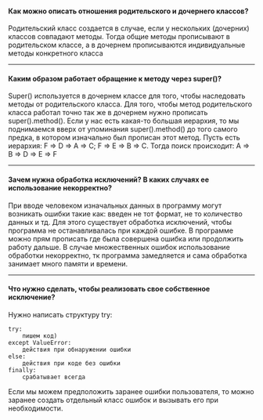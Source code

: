 #### Как можно описать отношения родительского и дочернего классов?
Родительский класс создается в случае, если у нескольких (дочерних) классов совпадают методы. Тогда общие методы прописывают в родительском классе, а в дочернем прописываются индивидуальные методы конкретного класса


***
#### Каким образом работает обращение к методу через super()?
Super() используется в дочернем классе для того, чтобы наследовать методы от родительского класса. Для того, чтобы метод родительского класса работал точно так же в дочернем нужно прописать super().method(). Если у нас есть какая-то большая иерархия, то мы поднимаемся вверх от упоминания super().method() до того самого предка, в котором изначально был прописан этот метод.
Пусть есть иерархия: F => D => A => C; F => E => B => C. Тогда поиск происходит: A => B => D => E => F 


***
#### Зачем нужна обработка исключений? В каких случаях ее использование некорректно?
При вводе человеком изначальных данных в программу могут возникать ошибки такие как: введен не тот формат, не то количество данных и тд. Для этого существует обработка исключений, чтобы программа не останавливалась при каждой ошибке. В программе можно прям прописать где была совершена ошибка или продолжить работу дальше. В случае множественных ошибок использование обработки некорректно, тк программа замедляется и сама обработка занимает много памяти и времени.


***
#### Что нужно сделать, чтобы реализовать свое собственное исключение?
Нужно написать структуру try:
```
try:
    пишем код)
except ValueError:
    действия при обнаружении ошибки
else:
    действия при коде без ошибки
finally:
    срабатывает всегда
```
Если мы можем предположить заранее ошибки пользователя, то можно заранее создать отдельный класс ошибок и вызывать его при необходимости.